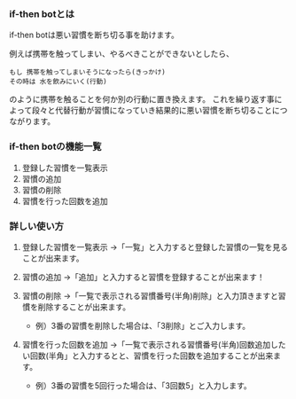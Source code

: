 ### if-then botとは

if-then botは悪い習慣を断ち切る事を助けます。

例えば携帯を触ってしまい、やるべきことができないとしたら、
```
もし 携帯を触ってしまいそうになったら(きっかけ)
その時は 水を飲みにいく(行動)
```
のように携帯を触ることを何か別の行動に置き換えます。
これを繰り返す事によって段々と代替行動が習慣になっていき結果的に悪い習慣を断ち切ることにつながります。

### if-then botの機能一覧

1. 登録した習慣を一覧表示
2. 習慣の追加
3. 習慣の削除
4. 習慣を行った回数を追加

### 詳しい使い方

1. 登録した習慣を一覧表示
→「一覧」と入力すると登録した習慣の一覧を見ることが出来ます。
2. 習慣の追加
→「追加」と入力すると習慣を登録することが出来ます！
3. 習慣の削除
→「一覧で表示される習慣番号(半角)削除」と入力頂きますと習慣を削除することが出来ます。
   - 例）3番の習慣を削除した場合は、「3削除」とご入力します。

4. 習慣を行った回数を追加
 →「一覧で表示される習慣番号(半角)回数追加したい回数(半角」と入力するとと、習慣を行った回数を追加することが出来ます。
    - 例）3番の習慣を5回行った場合は、「3回数5」と入力します。